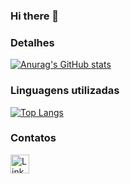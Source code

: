 ### Hi there 👋

### Detalhes

[![Anurag's GitHub stats](https://github-readme-stats.vercel.app/api?username=nahblue&show_icons=true&theme=dark)](https://github.com/anuraghazra/github-readme-stats)

### Linguagens utilizadas

[![Top Langs](https://github-readme-stats.vercel.app/api/top-langs/?username=nahblue)](https://github.com/anuraghazra/github-readme-stats)

### Contatos

[<img src='https://img.shields.io/badge/LinkedIn-007785?style-for-the-badge&logo=linkedin&logoColor=white' alt='Linkedin' height='30'>](https://www.linkedin.com/in/ana-paula-costa-039b1181/)

